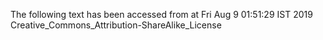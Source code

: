 The following text has been accessed from at Fri Aug 9 01:51:29 IST 2019
Creative_Commons_Attribution-ShareAlike_License
